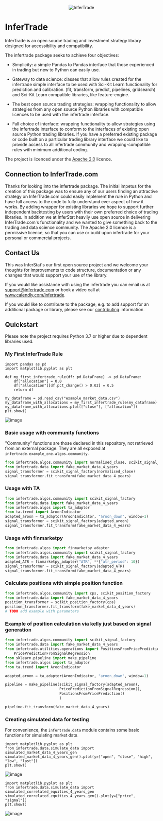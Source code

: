 <p align="center">
  <img src="https://www.infertrade.com/static/media/InferTradeLogo.5c2cc437.svg" alt="InferTrade"/>
</p>

# InferTrade

InferTrade is an open source trading and investment strategy library designed for accessibility and compatibility.

The infertrade package seeks to achieve four objectives:

- Simplicity: a simple Pandas to Pandas interface that those experienced in trading but new to Python can easily use.

- Gateway to data science: classes that allow rules created for the infertrade simple interface to be used with Sci-Kit Learn functionality for prediction and calibration. (fit, transform, predict, pipelines, gridsearch) and Sci-Kit Learn compatible libraries, like feature-engine.

- The best open source trading strategies: wrapping functionality to allow strategies from any open source Python libraries with compatible licences to be used with the infertrade interface.

- Full choice of interface: wrapping functionality to allow strategies using the infertrade interface to conform to the interfaces of existing open source Python trading libraries. If you have a preferred existing package or code built on a particular trading library interface we could like to provide access to all infertrade community and wrapping-compatible rules with minimum additional coding.

The project is licenced under the [Apache 2.0](https://choosealicense.com/licenses/apache-2.0/) licence.  


## Connection to InferTrade.com

Thanks for looking into the infertrade package. The initial impetus for the creation of this package was to ensure any of our users finding an attractive strategy on InferTrade.com could easily implement the rule in Python and have full access to the code to fully understand ever aspect of how it works. By adding wrapper for existing libraries we hope to support further independent backtesting by users with their own preferred choice of trading libraries. In addition we at InferStat heavily use open source in delivering InferTrade.com's functionality and we wanted to give something back to the trading and data science community. The Apache 2.0 licence is a permissive licence, so that you can use or build upon infertrade for your personal or commercial projects.



## Contact Us

This was InferStat's our first open source project and we welcome your thoughts for improvements to code structure, documentation or any changes that would support your use of the library. 

If you would like assistance with using the infertrade you can email us at support@infertrade.com or book a video call at www.calendly.com/infertrade.

If you would like to contribute to the package, e.g. to add support for an additional package or library, please see our [contributing](CONTRIBUTING.md) information.


## Quickstart

Please note the project requires Python 3.7 or higher due to dependent libraries used.


### My First InferTrade Rule

```
import pandas as pd
import matplotlib.pyplot as plt

def my_first_infertrade_rule(df: pd.DataFrame) -> pd.DataFrame:
    df["allocation"] = 0.0
    df["allocation"][df.pct_change() > 0.02] = 0.5     
    return df
    
my_dataframe = pd.read_csv("example_market_data.csv")    
my_dataframe_with_allocations = my_first_infertrade_rule(my_dataframe)
my_dataframe_with_allocations.plot(["close"], ["allocation"])
plt.show()
```

![image](https://user-images.githubusercontent.com/29981664/110859161-ed2ef800-82b2-11eb-8bcb-cfdc3596b880.png)


### Basic usage with community functions

"Community" functions are those declared in this repository, not retrieved from an external package. They are all exposed at `infertrade.example_one.algos.community`. 

```python
from infertrade.algos.community import normalised_close, scikit_signal_factory
from infertrade.data import fake_market_data_4_years
signal_transformer = scikit_signal_factory(normalised_close)
signal_transformer.fit_transform(fake_market_data_4_years)
```

### Usage with TA

```python
from infertrade.algos.community import scikit_signal_factory
from infertrade.data import fake_market_data_4_years
from infertrade.algos import ta_adaptor
from ta.trend import AroonIndicator
adapted_aroon = ta_adaptor(AroonIndicator, "aroon_down", window=1)
signal_transformer = scikit_signal_factory(adapted_aroon)
signal_transformer.fit_transform(fake_market_data_4_years)
```

### Usage with finmarketpy

```python
from infertrade.algos import finmarketpy_adapter
from infertrade.algos.community import scikit_signal_factory
from infertrade.data import fake_market_data_4_years
adapted_ATR = finmarketpy_adapter("ATR", **{"atr_period": 10})
signal_transformer = scikit_signal_factory(adapted_ATR)
signal_transformer.fit_transform(fake_market_data_4_years)
```

### Calculate positions with simple position function

```python
from infertrade.algos.community import cps, scikit_position_factory
from infertrade.data import fake_market_data_4_years
position_transformer = scikit_position_factory(cps)
position_transformer.fit_transform(fake_market_data_4_years)
# TODO add example with parameters
```

### Example of position calculation via kelly just based on signal generation

```python
from infertrade.algos.community import scikit_signal_factory
from infertrade.data import fake_market_data_4_years
from infertrade.utilities.operations import PositionsFromPricePrediction,
    PricePredictionFromSignalRegression
from sklearn.pipeline import make_pipeline
from infertrade.algos import ta_adaptor
from ta.trend import AroonIndicator

adapted_aroon = ta_adaptor(AroonIndicator, "aroon_down", window=1)

pipeline = make_pipeline(scikit_signal_factory(adapted_aroon),
                         PricePredictionFromSignalRegression(),
                         PositionsFromPricePrediction()
                         )

pipeline.fit_transform(fake_market_data_4_years)
```

### Creating simulated data for testing

For convenience, the `infertrade.data` module contains some basic functions for simulating market data.

```
import matplotlib.pyplot as plt
from infertrade.data.simulate_data import simulated_market_data_4_years_gen
simulated_market_data_4_years_gen().plot(y=["open", "close", "high", "low", "last"])
plt.show()
```

![image](https://user-images.githubusercontent.com/29981664/111359984-1e794080-8684-11eb-88df-5e2af83eadd5.png)

```
import matplotlib.pyplot as plt
from infertrade.data.simulate_data import simulated_correlated_equities_4_years_gen
simulated_correlated_equities_4_years_gen().plot(y=["price", "signal"])
plt.show()
```
![image](https://user-images.githubusercontent.com/29981664/111360130-4668a400-8684-11eb-933e-e8f10662b0bb.png)



 


